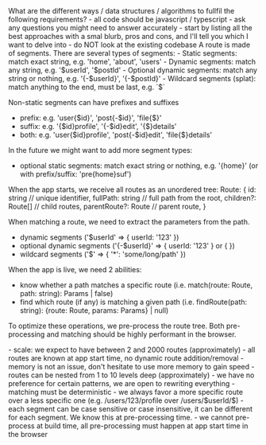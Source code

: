 
<main-question>
What are the different ways / data structures / algorithms to fullfil the following requirements? 
</main-question>

<answer-expectations>
- all code should be javascript / typescript
- ask any questions you might need to answer accurately
- start by listing all the best approaches with a smal blurb, pros and cons, and I'll tell you which I want to delve into
- do NOT look at the existing codebase
</answer-expectations>

<routing-requirements>
A route is made of segments. There are several types of segments:
- Static segments: match exact string, e.g. 'home', 'about', 'users'
- Dynamic segments: match any string, e.g. '$userId', '$postId'
- Optional dynamic segments: match any string or nothing, e.g. '{-$userId}', '{-$postId}'
- Wildcard segments (splat): match anything to the end, must be last, e.g. `$`

Non-static segments can have prefixes and suffixes
- prefix: e.g. 'user{$id}', 'post{-$id}', 'file{$}'
- suffix: e.g. '{$id}profile', '{-$id}edit', '{$}details'
- both: e.g. 'user{$id}profile', 'post{-$id}edit', 'file{$}details'

In the future we might want to add more segment types:
- optional static segments: match exact string or nothing, e.g. '{home}' (or with prefix/suffix: 'pre{home}suf')

When the app starts, we receive all routes as an unordered tree:
Route: {
  id: string // unique identifier,
  fullPath: string // full path from the root,
  children?: Route[] // child routes,
  parentRoute?: Route // parent route,
}

When matching a route, we need to extract the parameters from the path.
- dynamic segments ('$userId' => { userId: '123' })
- optional dynamic segments ('{-$userId}' => { userId: '123' } or { })
- wildcard segments ('$' => { '*': 'some/long/path' })

When the app is live, we need 2 abilities:
- know whether a path matches a specific route (i.e. match(route: Route, path: string): Params | false)
- find which route (if any) is matching a given path (i.e. findRoute(path: string): {route: Route, params: Params} | null)

To optimize these operations, we pre-process the route tree. Both pre-processing and matching should be highly performant in the browser.
</routing-requirements>

<some-details>
- scale: we expect to have between 2 and 2000 routes (approximately)
- all routes are known at app start time, no dynamic route addition/removal
- memory is not an issue, don't hesitate to use more memory to gain speed
- routes can be nested from 1 to 10 levels deep (approximately)
- we have no preference for certain patterns, we are open to rewriting everything
- matching must be deterministic
- we always favor a more specific route over a less specific one (e.g. /users/123/profile over /users/$userId/$)
- each segment can be case sensitive or case insensitive, it can be different for each segment. We know this at pre-processing time.
- we cannot pre-process at build time, all pre-processing must happen at app start time in the browser
</some-details>